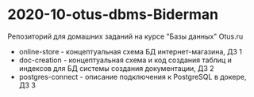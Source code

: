 # 2020-10-otus-dbms-Biderman
Репозиторий для домашних заданий на курсе "Базы данных" Otus.ru

* online-store - концептуальная схема БД интернет-магазина, ДЗ 1
* doc-creation - концептуальная схема и код создания таблиц и индексов для БД системы создания документации, ДЗ 2
* postgres-connect - описание подключения к PostgreSQL в докере, ДЗ 3
